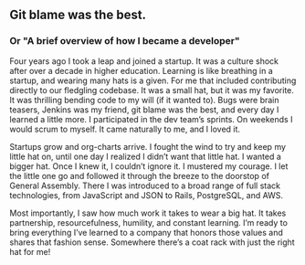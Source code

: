 ## Git blame was the best.
### Or "A brief overview of how I became a developer"
Four years ago I took a leap and joined a startup. It was a culture shock after over a decade in higher education. Learning is like breathing in a startup, and wearing many hats is a given. For me that included contributing directly to our fledgling codebase. It was a small hat, but it was my favorite. It was thrilling bending code to my will (if it wanted to). Bugs were brain teasers, Jenkins was my friend, git blame was the best, and every day I learned a little more. I participated in the dev team’s sprints. On weekends I would scrum to myself. It came naturally to me, and I loved it.

Startups grow and org-charts arrive. I fought the wind to try and keep my little hat on, until one day I realized I didn’t want that little hat. I wanted a bigger hat. Once I knew it, I couldn’t ignore it. I mustered my courage. I let the little one go and followed it through the breeze to the doorstop of General Assembly. There I was introduced to a broad range of full stack technologies, from JavaScript and JSON to Rails, PostgreSQL, and AWS.

Most importantly, I saw how much work it takes to wear a big hat. It takes partnership, resourcefulness, humility, and constant learning. I’m ready to bring everything I’ve learned to a company that honors those values and shares that fashion sense. Somewhere there’s a coat rack with just the right hat for me!
